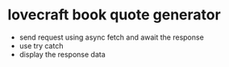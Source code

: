 # lovecraft book quote generator

- send request using async fetch and await the response
- use try catch
- display the response data
